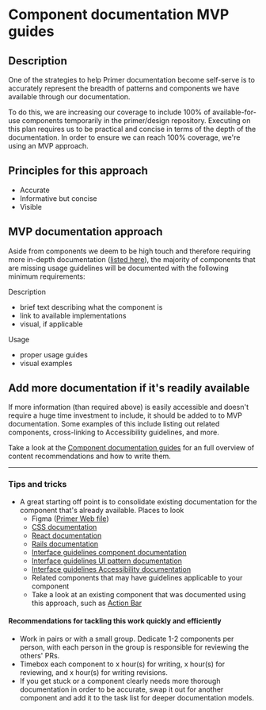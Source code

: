 # Component documentation MVP guides

## Description
One of the strategies to help Primer documentation become self-serve is to accurately represent the breadth of patterns and components we have available through our documentation. 

To do this, we are increasing our coverage to include 100% of available-for-use components temporarily in the primer/design repository. Executing on this plan requires us to be practical and concise in terms of the depth of the documentation. In order to ensure we can reach 100% coverage, we're using an MVP approach. 

## Principles for this approach 
- Accurate
- Informative but concise
- Visible

## MVP documentation approach
Aside from components we deem to be high touch and therefore requiring more in-depth documentation ([listed here](#)), the majority of components that are missing usage guidelines will be documented with the following minimum requirements:

Description
- brief text describing what the component is
- link to available implementations
- visual, if applicable 

Usage
- proper usage guides
- visual examples

## Add more documentation if it's readily available
If more information (than required above) is easily accessible and doesn't require a huge time investment to include, it should be added to to MVP documentation. Some examples of this include listing out related components, cross-linking to Accessibility guidelines, and more. 

Take a look at the [Component documentation guides](../components-temp/component-documentation-guides.md) for an full overview of content recommendations and how to write them. 

---- 

### Tips and tricks

- A great starting off point is to consolidate existing documentation for the component that's already available. Places to look
  - Figma ([Primer Web file](https://www.figma.com/file/GCvY3Qv8czRgZgvl1dG6lp/Primer-Web?node-id=179%3A3870))
  - [CSS documentation](https://primer.style/css/)
  - [React documentation](https://primer.style/react/)
  - [Rails documentation](https://primer.style/view-components/)
  - [Interface guidelines component documentation](https://primer.style/design/components)
  - [Interface guidelines UI pattern documentation](https://primer.style/design/ui-patterns)
  - [Interface guidelines Accessibility documentation](https://primer.style/design/accessibility)
  - Related components that may have guidelines applicable to your component 
  - Take a look at an existing component that was documented using this approach, such as [Action Bar](#) 

#### Recommendations for tackling this work quickly and efficiently
- Work in pairs or with a small group. Dedicate 1-2 components per person, with each person in the group is responsible for reviewing the others' PRs.  
- Timebox each component to x hour(s) for writing, x hour(s) for reviewing, and x hour(s) for writing revisions.
- If you get stuck or a component clearly needs more thorough documentation in order to be accurate, swap it out for another component and add it to the task list for deeper documentation models. 







